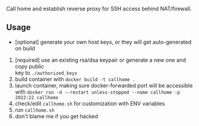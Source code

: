 Call home and establish reverse proxy for SSH access behind NAT/firewall. 

## Usage
- [optional] generate your own host keys, or they will get auto-generated on build  

1. [required] use an existing rsa/dsa keypair or generate a new one and copy public  
   key to `./authorized_keys`
2. build container with `docker build -t callhome .`
3. launch container, making sure docker-forwarded port will be accessible  
   with `docker run -d --restart unless-stopped --name callhome -p 2022:22 callhome`
4. check/edit `callhome.sh` for customization with ENV variables
5. run `callhome.sh`
6. don't blame me if you get hacked
